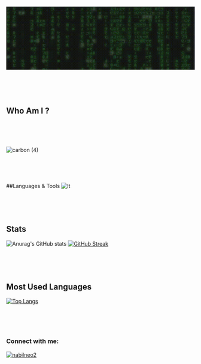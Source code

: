 <p align="center">
   <img widht="auto" height="auto" src="md/Hello.gif">
</p>

<br>
<br>
<br>

## Who Am I ?

<br>
<br>
<br>

![carbon (4)](https://user-images.githubusercontent.com/60401401/165621860-ed9e4f11-4c21-4539-875d-772a1b9cf239.png)

<br>
<br>
<br>

##Languages & Tools
![lt](https://user-images.githubusercontent.com/60401401/165622598-b0f82bcc-9d32-47a4-aabf-65cb0de07a7f.gif)  

<br>
<br>
<br>

## Stats
![Anurag's GitHub stats](https://github-readme-stats.vercel.app/api?username=NabilHY&theme=chartreuse-dark&show_icons=true)   [![GitHub Streak](https://github-readme-streak-stats.herokuapp.com/?user=NabilHY&theme=chartreuse-dark)](https://git.io/streak-stats)

<br>
<br>
<br>

## Most Used Languages
[![Top Langs](https://github-readme-stats.vercel.app/api/top-langs/?username=NabilHY&layout=compact&theme=chartreuse-dark)](https://github.com/anuraghazra/github-readme-stats)

<br>
<br>
<br>

<h3 align="left">Connect with me:</h3>
<p align="left">
<a href="https://twitter.com/nabilneo2" target="blank"><img align="center" src="https://raw.githubusercontent.com/rahuldkjain/github-profile-readme-generator/master/src/images/icons/Social/twitter.svg" alt="nabilneo2" height="30" width="40" /></a>
</p>
